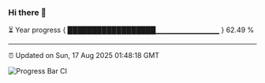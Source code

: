 ### Hi there 👋

⏳ Year progress { ██████████████████▁▁▁▁▁▁▁▁▁▁▁▁ } 62.49 %

---

⏰ Updated on Sun, 17 Aug 2025 01:48:18 GMT

![Progress Bar CI](https://github.com/liununu/liununu/workflows/Progress%20Bar%20CI/badge.svg)
